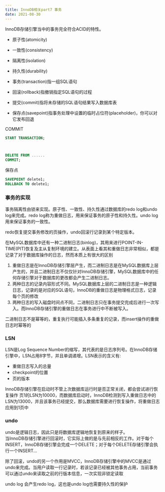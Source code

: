 ```yaml
---
title: InnoDB相关part7 事务  
date: 2021-08-30 
---    
```


InnoDB存储引擎当中的事务完全符合ACID的特性。  

+ 原子性(atomicity)
+ 一致性(consistency)
+ 隔离性(isolation)
+ 持久性(durability)


+ 事务(transaction)指一组SQL语句
+ 回滚(rollback)指撤销指定SQL语句的过程
+ 提交(commit)指将未存储的SQL语句结果写入数据库表
+ 保存点(savepoint)指事务处理中设置的临时占位符(placeholder)，你可以对它发布回退  

COMMIT
```sql
START TRANSACTION;



DELETE FROM ......
COMMIT;
```


保存点
```sql
SAVEPOINT delete1;
ROLLBACK TO delete1;
```


### 事务的实现  
事务隔离性由锁来实现。原子性、一致性、持久性通过数据库的redo log和undo log来完成。redo log称为重做日志，用来保证事务的原子性和持久性。undo log用来保证事务的一致性。   


redo恢复提交事务修改的页操作，undo回滚行记录到某个特定版本。    

在MySQL数据库中还有一种二进制日志(binlog)，其用来进行POINT-IN-TIME(PIT)恢复及主从复制环境的建立。从表面上看其和重做日志非常相似，都是记录了对于数据库操作的日志，然而本质上有很大的区别   

1. 重做日志是在InnoDB存储引擎层产生，而二进制日志是在MySQL数据库上层产生的，并且二进制日志不仅仅针对InnoDB存储引擎，MySQL数据库中的任何存储引擎对于数据库的更改都会产生二进制日志。   
2. 两种日志的记录内容形式不同。MySQL数据库上层的二进制日志是一种逻辑日志，记录的是对应的SQL语句，InnoDB的重做日志是物理格式日志，记录每个页的修改  
3. 两种日志的写入磁盘时间点不同，二进制日志只在事务提交完成后进行一次写入。而InnoDB存储引擎的重做日志在事务进行中不断被写入。   


二进制日志不是幂等的，重复执行可能插入多条重复的记录，而insert操作的重做日志时幂等的  



### LSN  

LSN是Log Sequence Number的缩写，其代表的是日志序列号。在InnoDB存储引擎中，LSN占用8字节，并且单调递增。LSN表示的含义有:   

+ 重做日志写入的总量
+ checkpoint的位置  
+ 页的版本   

InnoDB存储引擎在启动时不管上次数据库运行时是否正常关闭，都会尝试进行恢复操作
页1的LSN为10000，而数据库启动时，InnoDB检测到写入重做日志中的LSN为13000，并且该事务已经提交，那么数据库需要进行恢复操作，将重做日志应用到1页中   

### undo   

undo是逻辑日志，因此只是将数据库逻辑地恢复到原来的样子。   
当InnoDB存储引擎进行回滚时，它实际上做的是与先前相反的工作。对于每个INSERT，InnoDB存储引擎会完成一个DELETE；对于每个DELETE存储引擎会执行一个INSERT...   

除了回滚，undo的另一个作用是MVCC，InnoDB存储引擎中的MVCC是通过undo来完成。当用户读取一行记录时，若该记录已经被其他事务占用，当前事务可以通过undo来读取之前的行版本信息，一次实现非锁定读取   

undo log 会产生redo log，这也是undo log也需要持久性的保护    




